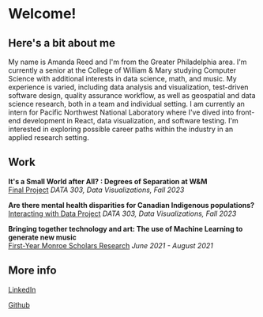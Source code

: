 # Welcome! #
## Here's a bit about me ##
My name is Amanda Reed and I'm from the Greater Philadelphia area. I'm currently a senior at the College of William & Mary studying Computer Science with additional interests in data science,
math, and music. My experience is varied, including data analysis and visualization, test-driven software design, quality assurance workflow, as well as geospatial and data science research, 
both in a team and individual setting. I am currently an intern for Pacific Northwest National Laboratory where I've dived into front-end development in React, data visualization, and 
software testing. I'm interested in exploring possible career paths within the industry in an applied research setting.

## Work ##
**It's a Small World after All? : Degrees of Separation at W&M**<br>
[Final Project](/Degrees_of_Sep) *DATA 303, Data Visualizations, Fall 2023*

**Are there mental health disparities for Canadian Indigenous populations?** <br>
[Interacting with Data Project](index.html) *DATA 303, Data Visualizations, Fall 2023*

**Bringing together technology and art: The use of Machine Learning to generate new music** <br>
[First-Year Monroe Scholars Research](https://www.youtube.com/watch?v=1fwR5eSHZIk) *June 2021 - August 2021*

## More info ##
[LinkedIn](https://www.linkedin.com/in/amanda-m-reed/)

[Github](https://github.com/amanda-reed)

